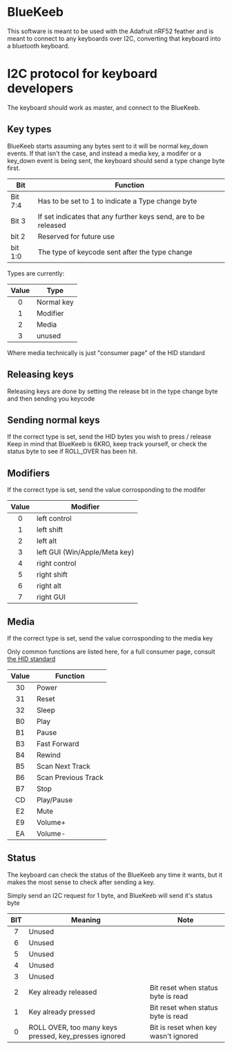 # BlueKeeb
This software is meant to be used with the Adafruit nRF52 feather
and is meant to connect to any keyboards over I2C, converting that keyboard
into a bluetooth keyboard.

# I2C protocol for keyboard developers
The keyboard should work as master, and connect to the BlueKeeb.

## Key types
BlueKeeb starts assuming any bytes sent to it will be normal key_down events. 
If that isn't the case, and instead a media key, a modifer or a key_down event
is being sent, the keyboard should send a type change byte first.

 Bit  | Function 
------|----------
Bit 7:4| Has to be set to 1 to indicate a Type change byte
Bit 3  | If set indicates that any further keys send, are to be released
bit 2  | Reserved for future use
bit 1:0| The type of keycode sent after the type change

Types are currently:

Value | Type
:----:|------
0 | Normal key
1 | Modifier
2 | Media
3 | unused

Where media technically is just "consumer page" of the HID standard

## Releasing keys
Releasing keys are done by setting the release bit in the type change byte
and then sending you keycode


## Sending normal keys
If the correct type is set, send the HID bytes you wish to press / release
Keep in mind that BlueKeeb is 6KRO, keep track yourself, or check the status byte
to see if ROLL_OVER has been hit.

## Modifiers
If the correct type is set, send the value corrosponding to the modifer

 Value | Modifier
:---:|----------
0 | left control
1 | left shift
2 | left alt
3 | left GUI (Win/Apple/Meta key)
4 | right control
5 | right shift
6 | right alt
7 | right GUI

## Media
If the correct type is set, send the value corrosponding to the media key

Only common functions are listed here, for a full consumer page, consult [the HID standard](http://www.usb.org/developers/hidpage/Hut1_12v2.pdf)

Value | Function
:----:|---------
30 | Power
31 | Reset
32 | Sleep
B0 | Play
B1 | Pause
B3 | Fast Forward
B4 | Rewind
B5 | Scan Next Track
B6 | Scan Previous Track
B7 | Stop
CD | Play/Pause
E2 | Mute
E9 | Volume+
EA | Volume-

## Status
The keyboard can check the status of the BlueKeeb any time it wants, but it makes
the most sense to check after sending a key.

Simply send an I2C request for 1 byte, and BlueKeeb will send it's status byte

BIT | Meaning | Note
:---:|-------|-----
7 | Unused |
6 | Unused |
5 | Unused |
4 | Unused |
3 | Unused | 
2 | Key already released | Bit reset when status byte is read
1 | Key already pressed | Bit reset when status byte is read
0 | ROLL OVER, too many keys pressed, key_presses ignored | Bit is reset when key wasn't ignored
